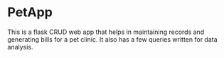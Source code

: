 # PetApp
This is a flask CRUD web app that helps in maintaining records and generating bills for a pet clinic. It also has a few queries written for data analysis.
